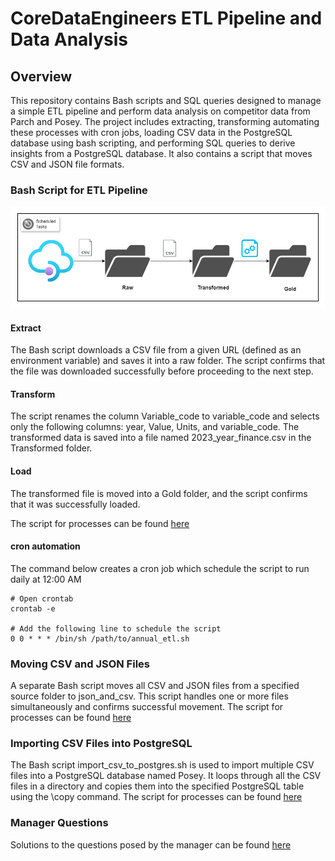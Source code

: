# CoreDataEngineers ETL Pipeline and Data Analysis

## Overview
This repository contains Bash scripts and SQL queries designed to manage a simple ETL pipeline and perform data analysis on competitor data from Parch and Posey. The project includes extracting, transforming automating these processes with cron jobs, loading CSV data in the PostgreSQL database using bash scripting, and performing SQL queries to derive insights from a PostgreSQL database. It also contains a script that moves CSV and JSON file formats.

### Bash Script for ETL Pipeline
![cron_etl](cron_etl.png)

#### Extract
The Bash script downloads a CSV file from a given URL (defined as an environment variable) and saves it into a raw folder.
The script confirms that the file was downloaded successfully before proceeding to the next step.

#### Transform
The script renames the column Variable_code to variable_code and selects only the following columns: year, Value, Units, and variable_code.
The transformed data is saved into a file named 2023_year_finance.csv in the Transformed folder.

#### Load
The transformed file is moved into a Gold folder, and the script confirms that it was successfully loaded.

The script for processes can be found [here](scripts/bash_script/annual_etl.sh)

#### cron automation
The command below creates a cron job which schedule the script to run daily at 12:00 AM
````
# Open crontab
crontab -e

# Add the following line to schedule the script
0 0 * * * /bin/sh /path/to/annual_etl.sh 
````


### Moving CSV and JSON Files
A separate Bash script moves all CSV and JSON files from a specified source folder to json_and_csv. This script handles one or more files simultaneously and confirms successful movement.
The script for processes can be found [here](scripts/bash_script/moving_json_and_csv.sh)


### Importing CSV Files into PostgreSQL
The Bash script import_csv_to_postgres.sh is used to import multiple CSV files into a PostgreSQL database named Posey. It loops through all the CSV files in a directory and copies them into the specified PostgreSQL table using the \copy command.
The script for processes can be found [here](scripts/bash_script/importing_csv_to_postgres.sh)

### Manager Questions
Solutions to the questions posed by the manager can be found [here](scripts/sql_script/sql_query.sql)
